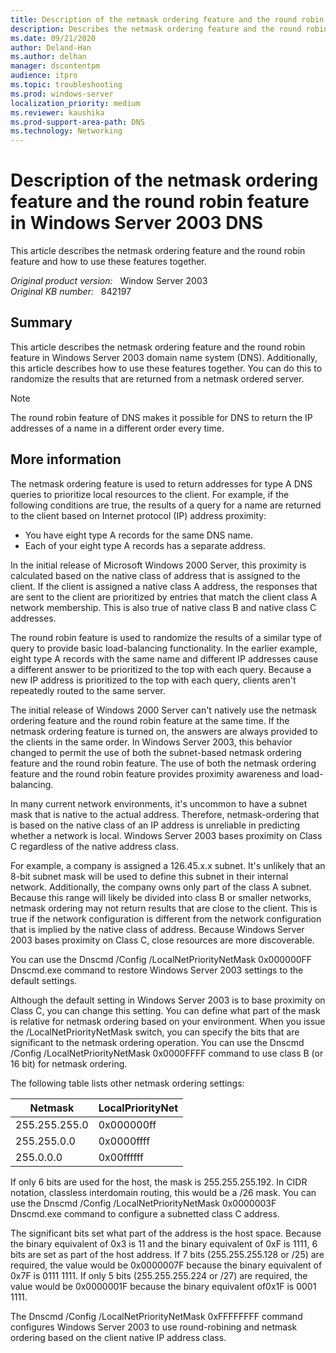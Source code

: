 ```yaml
---
title: Description of the netmask ordering feature and the round robin feature in Windows Server 2003 DNS
description: Describes the netmask ordering feature and the round robin feature in Windows Server 2003 DNS. Describes how to use these features together. You can do this to randomize the results that are returned from a netmask ordered server.
ms.date: 09/21/2020
author: Deland-Han
ms.author: delhan
manager: dscontentpm
audience: itpro
ms.topic: troubleshooting
ms.prod: windows-server
localization_priority: medium
ms.reviewer: kaushika
ms.prod-support-area-path: DNS
ms.technology: Networking
---
```

# Description of the netmask ordering feature and the round robin feature in Windows Server 2003 DNS

This article describes the netmask ordering feature and the round robin feature and how to use these features together.

_Original product version:_ &nbsp; Window Server 2003  
_Original KB number:_ &nbsp; 842197

## Summary

This article describes the netmask ordering feature and the round robin feature in Windows Server 2003 domain name system (DNS). Additionally, this article describes how to use these features together. You can do this to randomize the results that are returned from a netmask ordered server.

> [!NOTE]
> The round robin feature of DNS makes it possible for DNS to return the IP addresses of a name in a different order every time.

## More information

The netmask ordering feature is used to return addresses for type A DNS queries to prioritize local resources to the client. For example, if the following conditions are true, the results of a query for a name are returned to the client based on Internet protocol (IP) address proximity:
- You have eight type A records for the same DNS name.
- Each of your eight type A records has a separate address.

In the initial release of Microsoft Windows 2000 Server, this proximity is calculated based on the native class of address that is assigned to the client. If the client is assigned a native class A address, the responses that are sent to the client are prioritized by entries that match the client class A network membership. This is also true of native class B and native class C addresses.

The round robin feature is used to randomize the results of a similar type of query to provide basic load-balancing functionality. In the earlier example, eight type A records with the same name and different IP addresses cause a different answer to be prioritized to the top with each query. Because a new IP address is prioritized to the top with each query, clients aren't repeatedly routed to the same server.

The initial release of Windows 2000 Server can't natively use the netmask ordering feature and the round robin feature at the same time. If the netmask ordering feature is turned on, the answers are always provided to the clients in the same order. In Windows Server 2003, this behavior changed to permit the use of both the subnet-based netmask ordering feature and the round robin feature. The use of both the netmask ordering feature and the round robin feature provides proximity awareness and load-balancing.

In many current network environments, it's uncommon to have a subnet mask that is native to the actual address. Therefore, netmask-ordering that is based on the native class of an IP address is unreliable in predicting whether a network is local. Windows Server 2003 bases proximity on Class C regardless of the native address class.

For example, a company is assigned a 126.45.x.x subnet. It's unlikely that an 8-bit subnet mask will be used to define this subnet in their internal network. Additionally, the company owns only part of the class A subnet. Because this range will likely be divided into class B or smaller networks, netmask ordering may not return results that are close to the client. This is true if the network configuration is different from the network configuration that is implied by the native class of address. Because Windows Server 2003 bases proximity on Class C, close resources are more discoverable.

You can use the Dnscmd /Config /LocalNetPriorityNetMask 0x000000FF Dnscmd.exe command to restore Windows Server 2003 settings to the default settings.

Although the default setting in Windows Server 2003 is to base proximity on Class C, you can change this setting. You can define what part of the mask is relative for netmask ordering based on your environment. When you issue the /LocalNetPriorityNetMask switch, you can specify the bits that are significant to the netmask ordering operation. You can use the Dnscmd /Config /LocalNetPriorityNetMask 0x0000FFFF command to use class B (or 16 bit) for netmask ordering.

The following table lists other netmask ordering settings:

| Netmask| LocalPriorityNet |
|---|---|
|255.255.255.0|0x000000ff|
|255.255.0.0|0x0000ffff|
|255.0.0.0|0x00ffffff|

If only 6 bits are used for the host, the mask is 255.255.255.192. In CIDR notation, classless interdomain routing, this would be a /26 mask. You can use the Dnscmd /Config /LocalNetPriorityNetMask 0x0000003F Dnscmd.exe command to configure a subnetted class C address.

The significant bits set what part of the address is the host space. Because the binary equivalent of 0x3 is 11 and the binary equivalent of 0xF is 1111, 6 bits are set as part of the host address. If 7 bits (255.255.255.128 or /25) are required, the value would be 0x0000007F because the binary equivalent of 0x7F is 0111 1111. If only 5 bits (255.255.255.224 or /27) are required, the value would be 0x0000001F because the binary equivalent of0x1F is 0001 1111.

The Dnscmd /Config /LocalNetPriorityNetMask 0xFFFFFFFF command configures Windows Server 2003 to use round-robining and netmask ordering based on the client native IP address class.
